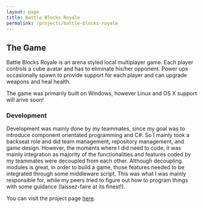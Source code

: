 ```yaml
---
layout: page
title: Battle Blocks Royale
permalink: /projects/battle-blocks-royale
---
```


## The Game

Battle Blocks Royale is an arena styled local multiplayer game. Each player controls a cube avatar and has to eliminate his/her opponent. Power ups occasionally spawn to provide support for each player and can upgrade weapons and heal health.

The game was primarily built on Windows, however Linux and OS X support will arive soon!

### Development
Development was mainly done by my teammates, since my goal was to introduce component orientated programming and C#. So I mainly took a backseat role and did team management, repository management, and game design. However, the moments where I did need to code, it was mainly integration as majority of the functionalities and features coded by my teammates were decoupled from each other. Although decoupling modules is great, in order to build a game, those features needed to be integrated through some middleware script. This was what I was mainly responsible for, while my peers tried to figure out how to program things with some guidance (laissez-faire at its finest!).

You can visit the project page [here](https://bitbucket.org/psuong01/battle-blocks-royale).
